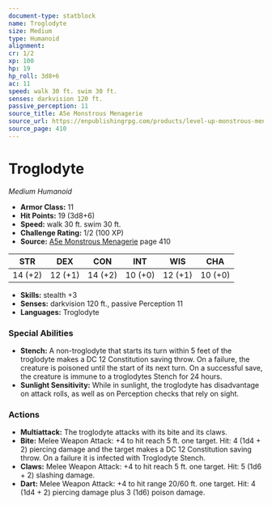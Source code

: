 ```yaml
---
document-type: statblock
name: Troglodyte
size: Medium
type: Humanoid
alignment: 
cr: 1/2
xp: 100
hp: 19
hp_roll: 3d8+6
ac: 11
speed: walk 30 ft. swim 30 ft.
senses: darkvision 120 ft. 
passive_perception: 11
source_title: A5e Monstrous Menagerie
source_url: https://enpublishingrpg.com/products/level-up-monstrous-menagerie-a5e
source_page: 410
---
```


# Troglodyte

*Medium* *Humanoid*

- **Armor Class:** 11
- **Hit Points:** 19 (3d8+6)
- **Speed:** walk 30 ft. swim 30 ft.
- **Challenge Rating:** 1/2 (100 XP)
- **Source:** [A5e Monstrous Menagerie](https://enpublishingrpg.com/products/level-up-monstrous-menagerie-a5e) page 410

| STR | DEX | CON | INT | WIS | CHA |
| --- | --- | --- | --- | --- | --- |
| 14 (+2) | 12 (+1) | 14 (+2) | 10 (+0) | 12 (+1) | 10 (+0) |

- **Skills:** stealth +3
- **Senses:** darkvision 120 ft., passive Perception 11
- **Languages:** Troglodyte

### Special Abilities

- **Stench:** A non-troglodyte that starts its turn within 5 feet of the troglodyte makes a DC 12 Constitution saving throw. On a failure, the creature is poisoned until the start of its next turn. On a successful save, the creature is immune to a troglodytes Stench for 24 hours.
- **Sunlight Sensitivity:** While in sunlight, the troglodyte has disadvantage on attack rolls, as well as on Perception checks that rely on sight.

### Actions

- **Multiattack:** The troglodyte attacks with its bite and its claws.
- **Bite:** Melee Weapon Attack: +4 to hit  reach 5 ft.  one target. Hit: 4 (1d4 + 2) piercing damage  and the target makes a DC 12 Constitution saving throw. On a failure  it is infected with Troglodyte Stench.
- **Claws:** Melee Weapon Attack: +4 to hit  reach 5 ft.  one target. Hit: 5 (1d6 + 2) slashing damage.
- **Dart:** Melee Weapon Attack: +4 to hit  range 20/60 ft.  one target. Hit: 4 (1d4 + 2) piercing damage plus 3 (1d6) poison damage.
